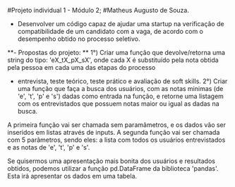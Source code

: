 #Projeto individual 1 - Módulo 2;
#Matheus Augusto de Souza.


* Desenvolver um código capaz de ajudar uma startup na verificação de compatibilidade de um candidato com a vaga, de acordo com o desempenho obtido no processo seletivo.

**- Propostas do projeto: **
1°) Criar uma função que devolve/retorna uma string do tipo: 'eX_tX_pX_sX', onde cada X é substituído pela nota obtida pela pessoa em cada uma das etapas do processo 
- entrevista, teste teórico, teste prático e avaliação de soft skills.
2°) Criar uma função que faça a busca dos usuários, com as notas minimas (de 'e', 't', 'p' e 's') dadas como entrada na função, e retorne uma listagem com os entrevistados 
que possuem notas maior ou igual as dadas na busca.

A primeira função vai ser chamada sem paramâmetros, e os dados vão ser inseridos em listas através de inputs.
A segunda função vai ser chamada com 5 parâmetros, sendo eles: a lista com todos os usuários entrevistados e as notas de 'e', 't', 'p' e 's'.

Se quisermos uma apresentação mais bonita dos usuários e resultados obtidos, podemos utilizar a função pd.DataFrame da biblioteca 'pandas'. Esta irá apresentar os dados em
uma tabela.
